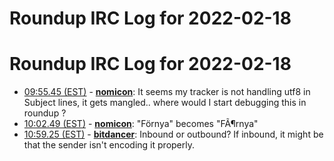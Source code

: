 # Roundup IRC Log for 2022-02-18 #
# Roundup IRC Log for 2022-02-18
* <a href="#09:55.45" id="09:55.45">09:55.45 (EST)</a> - __[nomicon](https://github.com/nomicon)__: It seems my tracker is not handling utf8 in Subject lines, it gets mangled.. where would I start debugging this in roundup ?
* <a href="#10:02.49" id="10:02.49">10:02.49 (EST)</a> - __[nomicon](https://github.com/nomicon)__: "Förnya" becomes "FÃ¶rnya"
* <a href="#10:59.25" id="10:59.25">10:59.25 (EST)</a> - __[bitdancer](https://github.com/bitdancer)__: Inbound or outbound?  If inbound, it might be that the sender isn't encoding it properly.
